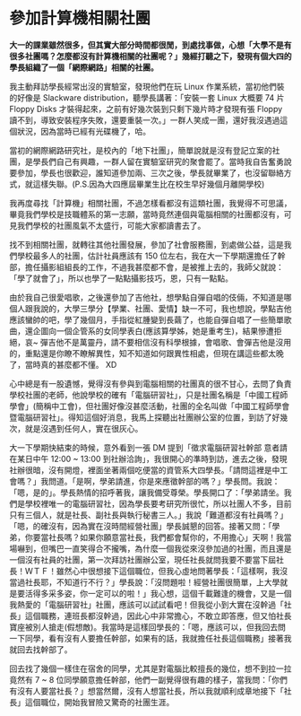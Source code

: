 # 參加計算機相關社團
**大一的課業雖然很多，但其實大部分時間都很閒，到處找事做，心想「大學不是有很多社團嗎？怎麼都沒有計算機相關的社團呢？」幾經打聽之下，發現有個大四的學長組織了一個「網際網路」相關的社團。**

我主動拜訪學長經常出沒的實驗室，發現他們在玩 Linux 作業系統，當初他們裝的好像是 Slackware distribution，聽學長講著：「安裝一套 Linux 大概要 74 片 Floppy Disks 才裝得起來，之前有好幾次裝到只剩下幾片時才發現有張 Floppy 讀不到，導致安裝程序失敗，還要重裝一次。」一群人笑成一團，還好我沒遇過這個狀況，因為當時已經有光碟機了，哈。

 當初的網際網路研究社，是校內的「地下社團」，簡單說就是沒有登記立案的社團，是學長們自己有興趣，一群人留在實驗室研究的聚會罷了。當時我自告奮勇說要參加，學長也很歡迎，誰知道參加兩、三次之後，學長就畢業了，也沒留聯絡方式，就這樣失聯。(P.S.因為大四應屆畢業生比在校生早好幾個月離開學校)

 我再度尋找「計算機」相關社團，不過怎樣看都沒有這類社團，我覺得不可思議，畢竟我們學校是技職體系的第一志願，當時竟然連個與電腦相關的社團都沒有，可見我們學校的社團風氣不太盛行，可能大家都讀書去了。

 找不到相關社團，就轉往其他社團發展，參加了社會服務團，到處做公益，這是我們學校最多人的社團，估計社員應該有 150 位左右，我在大一下學期還擔任了幹部，擔任攝影組組長的工作，不過我甚麼都不會，是被推上去的，我師父就說：「學了就會了」，所以也學了一點點攝影技巧，恩，只有一點點。

 由於我自己很愛唱歌，之後還參加了吉他社，想學點自彈自唱的伎倆，不知道是哪個人跟我說的，大學三學分【學業、社團、愛情】缺一不可，我也想說，學點吉他應該蠻帥的吧，學了幾個月，手指從紅腫變到長繭了，也能自彈自唱了一些簡單歌曲，還企圖向一個企管系的女同學表白(應該算學姊，她是重考生)，結果慘遭拒絕，哀~ 彈吉他不是萬靈丹，請不要相信沒有科學根據，會唱歌、會彈吉他是沒用的，重點還是你瞭不瞭解異性，知不知道如何跟異性相處，但現在講這些都太晚了，當時真的甚麼都不懂。 XD

 心中總是有一股遺憾，覺得沒有參與到電腦相關的社團真的很不甘心，去問了負責學校社團的老師，他說學校的確有「電腦研習社」，只是社團名稱是「中國工程師學會」(簡稱中工會)，但社團好像沒甚麼活動，社團的全名叫做「中國工程師學會暨電腦研習社」。得知這個好消息，我馬上探聽出社團辦公室的位置，到訪了好幾次，就是沒遇到任何人，實在很灰心。

 大一下學期快結束的時候，意外看到一張 DM 提到「徵求電腦研習社幹部 意者請在某日中午 12:00 ~ 13:00 到社辦洽詢」，我很開心的準時到訪，進去之後，發現社辦很暗，沒有開燈，裡面坐著兩個吃便當的資管系大四學長。「請問這裡是中工會嗎？」我問道。「是啊，學弟請進，你是來應徵幹部的嗎？」學長問。我說：「嗯，是的」。學長熱情的招呼著我，讓我備受尊榮。學長開口了：「學弟請坐。我們是學校裡唯一的電腦研習社，因為學長要考研究所很忙，所以社團人不多，目前只有三個人，就是社長、副社長與執行秘書三人。」我說「難道都沒有社員嗎？」「嗯，的確沒有，因為實在沒時間經營社團」學長誠懇的回答。接著又問：「學弟，你要當社長嗎？如果你願意當社長，我們都會幫你的，不用擔心」天啊！我當場嚇到，但嘴巴一直笑得合不攏嘴，為什麼一個我從來沒參加過的社團，而且還是一個沒有社員的社團，第一次拜訪社團辦公室，現任社長就問我要不要當下屆社長！ＷＴＦ！雖然心中很想接下這個職位，但我心虛地問著學長：「這樣啊，我沒當過社長耶，不知道行不行？」學長說：「沒問題啦！經營社團很簡單，上大學就是要活得多采多姿，你一定可以的啦！」我心想，這個千載難逢的機會，又是一個我熱愛的「電腦研習社」社團，應該可以試試看吧！但我從小到大實在沒幹過「社長」這個職務，連班長都沒幹過，因此心中非常擔心，不敢立即答應，但又怕社長寶座被別人搶走(假想敵)。我當時是這樣回學長的：「嗯，應該可以，但我回去問一下同學，看有沒有人要擔任幹部，如果有的話，我就擔任社長這個職務」接著我就回去找幹部了。

 回去找了幾個一樣住在宿舍的同學，尤其是對電腦比較擅長的幾位，想不到拉一拉竟然有 7 ~ 8 位同學願意擔任幹部，他們一副覺得很有趣的樣子，當我問：「你們有沒有人要當社長？」想當然爾，沒有人想當社長，所以我就順利成章地接下「社長」這個職位，開始我冒險又驚奇的社團生涯。
